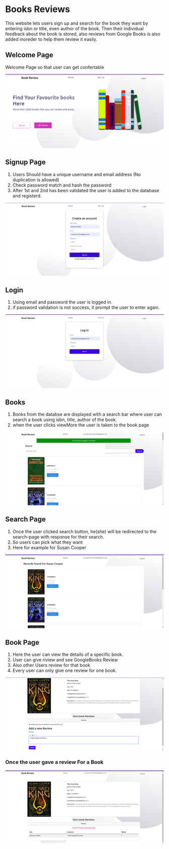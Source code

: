 # Books Reviews
This website lets users sign up and search for the book they want by entering isbn or title, even author of the book. Then their individual feedback about the book is stored, also reviews from Google Books is also added inoreder to help them review it easily.

## Welcome Page
Welcome Page so that user can get confertable

![](static/img/Index.png)

## Signup Page
1. Users Should have a unique username and email address (No duplication is allowed)
2. Check password match and hash the password
3. After 1st and 2nd has been validated the user is added to the database and registerd.


![](static/img/Signup.png)


## Login
1. Using email and password the user is logged in.
2. if password validation is not success, it prompt the user to enter again.

![](static/img/login.png)

## Books
1. Books from the databse are displayed with a search bar where user can search a book using isbn, title, author of the book.
2. when the user clicks viewMore the user is taken to the book page 

![](static/img/books.png)


## Search Page
1. Once the user clicked search button, he(she) will be redirected to the search-page with response for their search.
2. So users can pick what they want
3. Here for example for Susan Cooper

![](static/img/Searchpage.png)

## Book Page
1. Here the user can view the details of a specific book.
2. User can give riview and see GoogleBooks Review 
3. Also other Users review for that book
4. Every user can only give one review for one book.


![](static/img/bookpage.png)
### **Once the user gave a review** For a Book 
![](static/img/review.png)
